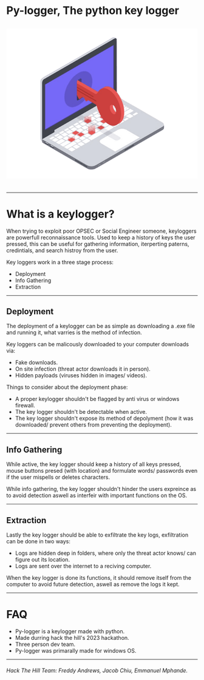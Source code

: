 # Py-logger, The python key logger

<div align="center"style="font-size:30px;">

![Entrepass Logo](/Assets/keyloggerImg.png "keyloggerImg")

</div>

---

# What is a keylogger?

When trying to exploit poor OPSEC or Social Engineer someone, keyloggers are powerfull reconnaissance tools. Used to keep a history of keys the user pressed, this can be useful for gathering information, iterperting paterns, credintials, and search histroy from the user. 

Key loggers work in a three stage process:
- Deployment
- Info Gathering
- Extraction
---
## Deployment
The deployment of a keylogger can be as simple as downloading a .exe file and running it, what varries is the method of infection. 

Key loggers can be malicously downloaded to your computer downloads via:

- Fake downloads.
- On site infection (threat actor downloads it in person).
- Hidden payloads (viruses hidden in images/ videos).

Things to consider about the deployment phase:

- A proper keylogger shouldn't be flagged by anti virus or windows firewall.
- The key logger shouldn't be detectable when active.
- The key logger shouldn't expose its method of depolyment (how it was downloaded/ prevent others from preventing the deployment).
---
## Info Gathering

While active, the key logger should keep a history of all keys pressed, mouse buttons presed (with location) and formulate words/ passwords even if the user mispells or deletes characters.

While info gathering, the key logger shouldn't hinder the users expreince as to avoid detection aswell as interfeir with important functions on the OS.

---
## Extraction

Lastly the key logger should be able to exfiltrate the key logs, exfiltration can be done in two ways:

- Logs are hidden deep in folders, where only the threat actor knows/ can figure out its location. 
- Logs are sent over the internet to a reciving computer.

When the key logger is done its functions, it should remove itself from the computer to avoid future detection, aswell as remove the logs it kept.

---

# FAQ
- Py-logger is a keylogger made with python.
- Made durring hack the hill's 2023 hackathon.
- Three person dev team.
- Py-logger was primarally made for windows OS.
---
###### Hack The Hill Team: Freddy Andrews, Jacob Chiu, Emmanuel Mphande.